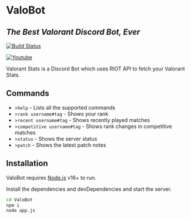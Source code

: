 # ValoBot
## _The Best Valorant Discord Bot, Ever_

[![Build Status](https://travis-ci.org/joemccann/dillinger.svg?branch=master)](https://discord.com/api/oauth2/authorize?client_id=876016856555728906&permissions=259846040640&scope=bot)

[![Youtube](https://cdn-icons-png.flaticon.com/512/1384/1384060.png)](https://youtu.be/bJr5KiiF_9w)

Valorant Stats is a Discord Bot which uses RIOT API to fetch your Valorant Stats.


## Commands

- `>help` - Lists all the supported commands 
- `>rank username#tag` - Shows your rank
- `>recent username#tag` - Shows recently played matches
- `>competitive username#tag` - Shows rank changes in competitive matches
- `>status`  - Shows the server status
- `>patch` - Shows the latest patch notes


## Installation

ValoBot requires [Node.js](https://nodejs.org/) v16+ to run.

Install the dependencies and devDependencies and start the server.

```sh
cd ValoBot
npm i
node app.js
```
